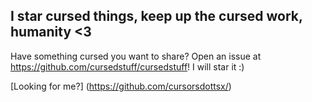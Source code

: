 ## I star cursed things, keep up the cursed work, humanity <3

Have something cursed you want to share? Open an issue at https://github.com/cursedstuff/cursedstuff! I will star it :)

[Looking for me?] (https://github.com/cursorsdottsx/)
